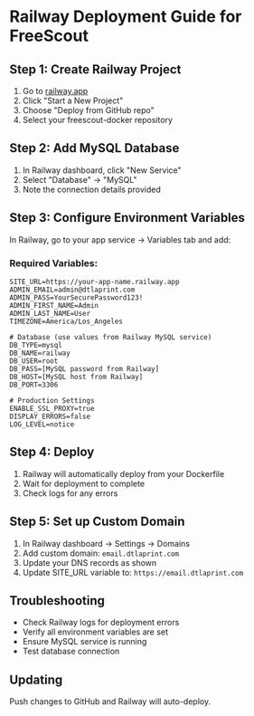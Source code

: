 # Railway Deployment Guide for FreeScout

## Step 1: Create Railway Project
1. Go to [railway.app](https://railway.app)
2. Click "Start a New Project"
3. Choose "Deploy from GitHub repo"
4. Select your freescout-docker repository

## Step 2: Add MySQL Database
1. In Railway dashboard, click "New Service"
2. Select "Database" → "MySQL"
3. Note the connection details provided

## Step 3: Configure Environment Variables
In Railway, go to your app service → Variables tab and add:

### Required Variables:
```
SITE_URL=https://your-app-name.railway.app
ADMIN_EMAIL=admin@dtlaprint.com
ADMIN_PASS=YourSecurePassword123!
ADMIN_FIRST_NAME=Admin
ADMIN_LAST_NAME=User
TIMEZONE=America/Los_Angeles

# Database (use values from Railway MySQL service)
DB_TYPE=mysql
DB_NAME=railway
DB_USER=root
DB_PASS=[MySQL password from Railway]
DB_HOST=[MySQL host from Railway]
DB_PORT=3306

# Production Settings
ENABLE_SSL_PROXY=true
DISPLAY_ERRORS=false
LOG_LEVEL=notice
```

## Step 4: Deploy
1. Railway will automatically deploy from your Dockerfile
2. Wait for deployment to complete
3. Check logs for any errors

## Step 5: Set up Custom Domain
1. In Railway dashboard → Settings → Domains
2. Add custom domain: `email.dtlaprint.com`
3. Update your DNS records as shown
4. Update SITE_URL variable to: `https://email.dtlaprint.com`

## Troubleshooting
- Check Railway logs for deployment errors
- Verify all environment variables are set
- Ensure MySQL service is running
- Test database connection

## Updating
Push changes to GitHub and Railway will auto-deploy.